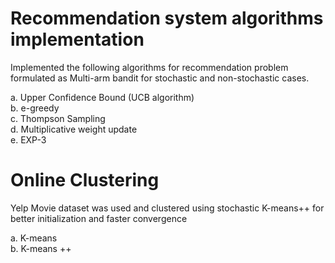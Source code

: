 # Recommendation system algorithms implementation 
Implemented the following algorithms for recommendation problem formulated as Multi-arm bandit for stochastic and non-stochastic cases.

a. Upper Confidence Bound (UCB algorithm) \
b. e-greedy \
c. Thompson Sampling \
d. Multiplicative weight update \
e. EXP-3 

# Online Clustering
Yelp Movie dataset was used and clustered using stochastic K-means++ for better initialization and faster convergence

a. K-means \
b. K-means ++ 
